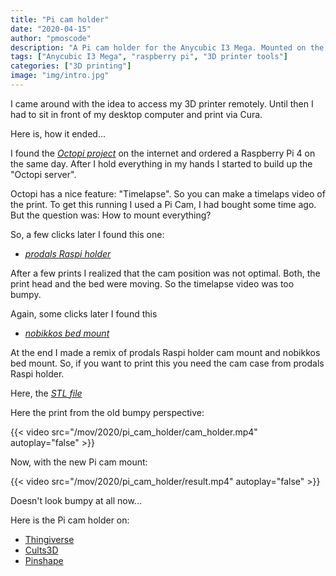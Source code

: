 ```yaml
---
title: "Pi cam holder"
date: "2020-04-15"
author: "pmoscode"
description: "A Pi cam holder for the Anycubic I3 Mega. Mounted on the heat bed."
tags: ["Anycubic I3 Mega", "raspberry pi", "3D printer tools"]
categories: ["3D printing"]
image: "img/intro.jpg"
---
```

I came around with the idea to access my 3D printer remotely. Until then I had to sit in front of my desktop computer and print via Cura.

Here is, how it ended...
<!--more-->

I found the *[Octopi project](https://octoprint.org/)* on the internet and ordered a Raspberry Pi 4 on the same day.
After I hold everything in my hands I started to build up the "Octopi server".

Octopi has a nice feature: "Timelapse". So you can make a timelaps video of the print.
To get this running I used a Pi Cam, I had bought some time ago. But the question was: How to mount everything?

So, a few clicks later I found this one:

- *[prodals Raspi holder](https://www.thingiverse.com/thing:3950698)*

After a few prints I realized that the cam position was not optimal. Both, the print head and the bed were moving.
So the timelapse video was too bumpy.

Again, some clicks later I found this

- *[nobikkos bed mount](https://www.thingiverse.com/thing:3721154)*

At the end I made a remix of prodals Raspi holder cam mount and nobikkos bed mount.
So, if you want to print this you need the cam case from prodals Raspi holder.

Here, the *[STL file](misc/Pi_Cam_Holder.stl)*

Here the print from the old bumpy perspective:

{{< video src="/mov/2020/pi_cam_holder/cam_holder.mp4" autoplay="false" >}}

Now, with the new Pi cam mount:

{{< video src="/mov/2020/pi_cam_holder/result.mp4" autoplay="false" >}}

Doesn't look bumpy at all now...

Here is the Pi cam holder on:

- [Thingiverse](https://www.thingiverse.com/thing:4251717)
- [Cults3D](https://cults3d.com/en/3d-model/tool/anycubic-i3-mega-pi-cam-holder)
- [Pinshape](https://pinshape.com/items/61169-3d-printed-anycubic-i3-mega-pi-cam-holder)
